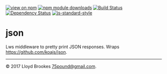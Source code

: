 [![view on npm](https://img.shields.io/npm/v/lws-json.svg)](https://www.npmjs.org/package/lws-json)
[![npm module downloads](https://img.shields.io/npm/dt/lws-json.svg)](https://www.npmjs.org/package/lws-json)
[![Build Status](https://travis-ci.org/lwsjs/json.svg?branch=master)](https://travis-ci.org/lwsjs/json)
[![Dependency Status](https://david-dm.org/lwsjs/json.svg)](https://david-dm.org/lwsjs/json)
[![js-standard-style](https://img.shields.io/badge/code%20style-standard-brightgreen.svg)](https://github.com/feross/standard)

# json

Lws middleware to pretty print JSON responses. Wraps https://github.com/koajs/json.

* * *

&copy; 2017 Lloyd Brookes <75pound@gmail.com>.